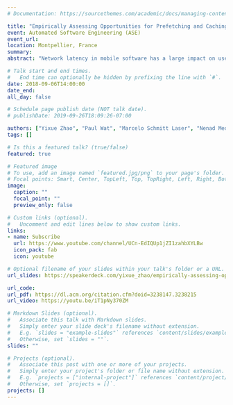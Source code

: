 ```yaml
---
# Documentation: https://sourcethemes.com/academic/docs/managing-content/

title: "Empirically Assessing Opportunities for Prefetching and Caching in Mobile Apps [ASE 2018 Paper Presentation]"
event: Automated Software Engineering (ASE)
event_url:
location: Montpellier, France
summary:
abstract: "Network latency in mobile software has a large impact on user experience, with potentially severe economic consequences. Prefetching and caching have been shown effective in reducing the latencies in browser-based systems. However, those techniques cannot be directly applied to the emerging domain of mobile apps because of the differences in network interactions. Moreover, there is a lack of research on prefetching and caching techniques that may be suitable for the mobile app domain, and it is not clear whether such techniques can be effective or whether they are even feasible. This paper takes the first step toward answering these questions by conducting a comprehensive study to understand the characteristics of HTTP requests in over 1,000 popular Android apps. Our work focuses on the prefetchability of requests using static program analysis techniques and cacheability of resulting responses. We find that there is a substantial opportunity to leverage prefetching and caching in mobile apps, but that suitable techniques must take into account the nature of apps’ network interactions and idiosyncrasies such as untrustworthy HTTP header information. Our observations provide guidelines for developers to utilize prefetching and caching schemes in app development, and motivate future research in this area"

# Talk start and end times.
#   End time can optionally be hidden by prefixing the line with `#`.
date: 2018-09-06T14:00:00
date_end: 
all_day: false

# Schedule page publish date (NOT talk date).
# publishDate: 2019-09-26T18:09:26-07:00

authors: ["Yixue Zhao", "Paul Wat", "Marcelo Schmitt Laser", "Nenad Medvidović"]
tags: []

# Is this a featured talk? (true/false)
featured: true

# Featured image
# To use, add an image named `featured.jpg/png` to your page's folder. 
# Focal points: Smart, Center, TopLeft, Top, TopRight, Left, Right, BottomLeft, Bottom, BottomRight.
image:
  caption: ""
  focal_point: ""
  preview_only: false

# Custom links (optional).
#   Uncomment and edit lines below to show custom links.
links:
- name: Subscribe
  url: https://www.youtube.com/channel/UCn-EdIQUp1jZI1zahbXYLBw
  icon_pack: fab
  icon: youtube

# Optional filename of your slides within your talk's folder or a URL.
url_slides: https://speakerdeck.com/yixue_zhao/empirically-assessing-opportunities-for-prefetching-and-caching-in-mobile-apps

url_code:
url_pdf: https://dl.acm.org/citation.cfm?doid=3238147.3238215
url_video: https://youtu.be/iT1pNy370ZM

# Markdown Slides (optional).
#   Associate this talk with Markdown slides.
#   Simply enter your slide deck's filename without extension.
#   E.g. `slides = "example-slides"` references `content/slides/example-slides.md`.
#   Otherwise, set `slides = ""`.
slides: ""

# Projects (optional).
#   Associate this post with one or more of your projects.
#   Simply enter your project's folder or file name without extension.
#   E.g. `projects = ["internal-project"]` references `content/project/deep-learning/index.md`.
#   Otherwise, set `projects = []`.
projects: []
---
```

